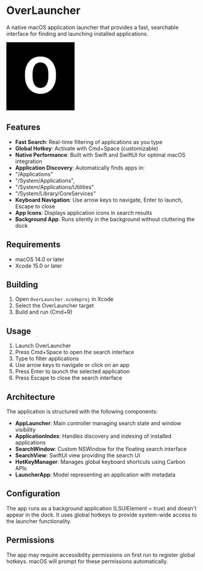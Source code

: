 # OverLauncher

A native macOS application launcher that provides a fast, searchable interface for finding and launching installed applications.

![OverLauncher Icon](app-icon.png)

## Features

- **Fast Search**: Real-time filtering of applications as you type
- **Global Hotkey**: Activate with Cmd+Space (customizable)
- **Native Performance**: Built with Swift and SwiftUI for optimal macOS integration
- **Application Discovery**: Automatically finds apps in:
- "/Applications"
- "/System/Applications",
- "/System/Applications/Utilities"
- "/System/Library/CoreServices"
- **Keyboard Navigation**: Use arrow keys to navigate, Enter to launch, Escape to close
- **App Icons**: Displays application icons in search results
- **Background App**: Runs silently in the background without cluttering the dock

## Requirements

- macOS 14.0 or later
- Xcode 15.0 or later

## Building

1. Open `OverLauncher.xcodeproj` in Xcode
2. Select the OverLauncher target
3. Build and run (Cmd+R)

## Usage

1. Launch OverLauncher
2. Press Cmd+Space to open the search interface
3. Type to filter applications
4. Use arrow keys to navigate or click on an app
5. Press Enter to launch the selected application
6. Press Escape to close the search interface

## Architecture

The application is structured with the following components:

- **AppLauncher**: Main controller managing search state and window visibility
- **ApplicationIndex**: Handles discovery and indexing of installed applications
- **SearchWindow**: Custom NSWindow for the floating search interface
- **SearchView**: SwiftUI view providing the search UI
- **HotKeyManager**: Manages global keyboard shortcuts using Carbon APIs
- **LauncherApp**: Model representing an application with metadata

## Configuration

The app runs as a background application (LSUIElement = true) and doesn't appear in the dock. It uses global hotkeys to provide system-wide access to the launcher functionality.

## Permissions

The app may require accessibility permissions on first run to register global hotkeys. macOS will prompt for these permissions automatically.
